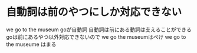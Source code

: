 # 自動詞は前のやつにしか対応できない
we go to the museum
goが自動詞
自動詞は前にある動詞は支えることができる
goは前にあるやつ以外対応できないので
we go the museumはぺけ
we go to the museume はまる
